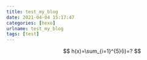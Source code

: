 ```yaml
---
title: test_my_blog
date: 2021-04-04 15:17:47
categories: [hexo]
urlname: test_my_blog
tags: [test]
---
```


$$
h(x)=\sum_{i=1}^{5}(i)=?
$$

<!--more-->

